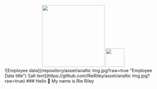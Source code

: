 <div id="header" align="center">
 
  <img src="https://github.com/RieRiley/asset/analtic Img.jpg" width="200"/>
<img src="http://github.com/RieRiley/asset/analtic Img.jpg" style=" width:60 ; height:60 "  >

</div>
![Employee data](/repository/asset/analtic Img.jpg?raw=true "Employee Data title")
![alt text](https://github.com/RieRiley/asset/analtic Img.jpg?raw=true)
### Hello 👋 My name is Rie Riley

<!--
**RieRiley/RieRiley** is a ✨ _special_ ✨ repository because its `README.md` (this file) appears on your GitHub profile.

Here are some ideas to get you started:

- 🔭 I’m currently working on ...
- 🌱 I’m currently learning ...
- 👯 I’m looking to collaborate on ...
- 🤔 I’m looking for help with ...
- 💬 Ask me about ...
- 📫 How to reach me: ...
- 😄 Pronouns: ...
- ⚡ Fun fact: ...
-->
